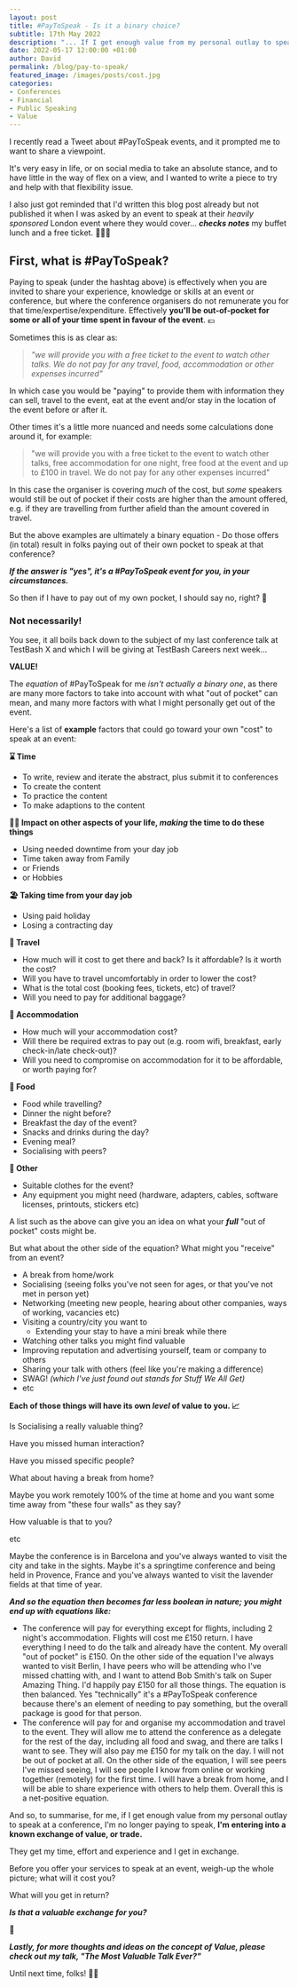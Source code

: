 ```yaml
---
layout: post
title: #PayToSpeak - Is it a binary choice?
subtitle: 17th May 2022
description: "... If I get enough value from my personal outlay to speak at a conference, I'm no longer paying to speak, I'm entering into a known exchange of value, or trade - They get my time, effort and experience and I get something I value in exchange."
date: 2022-05-17 12:00:00 +01:00
author: David
permalink: /blog/pay-to-speak/
featured_image: /images/posts/cost.jpg
categories:
- Conferences
- Financial
- Public Speaking
- Value
---
```

I recently read a Tweet about #PayToSpeak events, and it prompted me to want to share a viewpoint.

It's very easy in life, or on social media to take an absolute stance, and to have little in the way of flex on a view, and I wanted to write a piece to try and help with that flexibility issue.

I also just got reminded that I'd written this blog post already but not published it when I was asked by an event to speak at their _heavily sponsored_ London event where they would cover... **_checks notes_** my buffet lunch and a free ticket. 🤦🏼‍♂️

## First, what is #PayToSpeak?

Paying to speak (under the hashtag above) is effectively when you are invited to share your experience, knowledge or skills at an event or conference, but where the conference organisers do not remunerate you for that time/expertise/expenditure. Effectively **you'll be out-of-pocket for some or all of your time spent in favour of the event**. 💷

Sometimes this is as clear as:

> _"we will provide you with a free ticket to the event to watch other talks. We do not pay for any travel, food, accommodation or other expenses incurred"_

In which case you would be "paying" to provide them with information they can sell, travel to the event, eat at the event and/or stay in the location of the event before or after it.

Other times it's a little more nuanced and needs some calculations done around it, for example:

> "we will provide you with a free ticket to the event to watch other talks, free accommodation for one night, free food at the event and up to £100 in travel. We do not pay for any other expenses incurred"

In this case the organiser is covering _much_ of the cost, but _some_ speakers would still be out of pocket if their costs are higher than the amount offered, e.g. if they are travelling from further afield than the amount covered in travel.

But the above examples are ultimately a binary equation - Do those offers (in total) result in folks paying out of their own pocket to speak at that conference?

**_If the answer is "yes", it's a #PayToSpeak event for you, in your circumstances._**

So then if I have to pay out of my own pocket, I should say no, right? 🤔

### **Not necessarily!**

You see, it all boils back down to the subject of my last conference talk at TestBash X and which I will be giving at TestBash Careers next week...

**VALUE!**

The _equation_ of #PayToSpeak for me _isn't actually a binary one_, as there are many more factors to take into account with what "out of pocket" can mean, and many more factors with what I might personally get out of the event.

Here's a list of **example** factors that could go toward your own "cost" to speak at an event:

**⌛️ Time**

-   To write, review and iterate the abstract, plus submit it to conferences   
-   To create the content   
-   To practice the content
-   To make adaptions to the content

**🚴🏻 Impact on other aspects of your life, _making_ the time to do these things**

-   Using needed downtime from your day job
-   Time taken away from Family
-   or Friends
-   or Hobbies

**🏖 Taking time from your day job**

-   Using paid holiday
-   Losing a contracting day

**🚆 Travel**

-   How much will it cost to get there and back? Is it affordable? Is it worth the cost?
-   Will you have to travel uncomfortably in order to lower the cost?
-   What is the total cost (booking fees, tickets, etc) of travel?
-   Will you need to pay for additional baggage?

**🏨 Accommodation**

-   How much will your accommodation cost?
-   Will there be required extras to pay out (e.g. room wifi, breakfast, early check-in/late check-out)?
-   Will you need to compromise on accommodation for it to be affordable, or worth paying for?

**🍲 Food**

-   Food while travelling?
-   Dinner the night before?
-   Breakfast the day of the event?
-   Snacks and drinks during the day?
-   Evening meal?
-   Socialising with peers?

**👚 Other**

-   Suitable clothes for the event?
-   Any equipment you might need (hardware, adapters, cables, software licenses, printouts, stickers etc)

A list such as the above can give you an idea on what your **_full_** "out of pocket" costs might be.

But what about the other side of the equation? What might you "receive" from an event?

-   A break from home/work
-   Socialising (seeing folks you've not seen for ages, or that you've not met in person yet)
-   Networking (meeting new people, hearing about other companies, ways of working, vacancies etc)
-   Visiting a country/city you want to
    -   Extending your stay to have a mini break while there  
-   Watching other talks you might find valuable
-   Improving reputation and advertising yourself, team or company to others
-   Sharing your talk with others (feel like you're making a difference)
-   SWAG! _(which I've just found out stands for Stuff We All Get)_
-   etc

**Each of those things will have its own _level_ of value to you. 📈**

Is Socialising a really valuable thing?

Have you missed human interaction?

Have you missed specific people?

What about having a break from home?

Maybe you work remotely 100% of the time at home and you want some time away from "these four walls" as they say?

How valuable is that to you?

etc

Maybe the conference is in Barcelona and you've always wanted to visit the city and take in the sights. Maybe it's a springtime conference and being held in Provence, France and you've always wanted to visit the lavender fields at that time of year.

**_And so the equation then becomes far less boolean in nature; you might end up with equations like:_**

-   The conference will pay for everything except for flights, including 2 night's accommodation. Flights will cost me £150 return. I have everything I need to do the talk and already have the content. My overall "out of pocket" is £150. On the other side of the equation I've always wanted to visit Berlin, I have peers who will be attending who I've missed chatting with, and I want to attend Bob Smith's talk on Super Amazing Thing. I'd happily pay £150 for all those things. The equation is then balanced. Yes "technically" it's a #PayToSpeak conference because there's an element of needing to pay something, but the overall package is good for that person.
-   The conference will pay for and organise my accommodation and travel to the event. They will allow me to attend the conference as a delegate for the rest of the day, including all food and swag, and there are talks I want to see. They will also pay me £150 for my talk on the day. I will not be out of pocket at all. On the other side of the equation, I will see peers I've missed seeing, I will see people I know from online or working together (remotely) for the first time. I will have a break from home, and I will be able to share experience with others to help them. Overall this is a net-positive equation.

And so, to summarise, for me, if I get enough value from my personal outlay to speak at a conference, I'm no longer paying to speak, **I'm entering into a known exchange of value, or trade.**

They get my time, effort and experience and I get <thingIValue> in exchange.

Before you offer your services to speak at an event, weigh-up the whole picture; what will it cost you?

What will you get in return?

**_Is that a valuable exchange for you?_**

🤔

**_Lastly, for more thoughts and ideas on the concept of Value, please check out my talk, "The Most Valuable Talk Ever?"_**

Until next time, folks! 👋🏻
